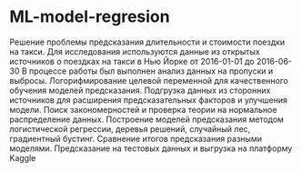 # ML-model-regresion
Решение проблемы предсказания длительности и стоимости поездки на такси.
Для исследования используются данные из открытых источников о поездках на такси в Нью Йорке от 2016-01-01 до 2016-06-30
В процессе работы был выполнен анализ данных на пропуски и выбросы. 
Логорифмирование целевой переменной для качественного обучения моделей предсказания.
Подгрузка данных из сторонних источников для расширения предсказательных факторов и улучшения модели.
Поиск закономерностей и проверка теории на нормальное распределение данных.
Построение моделей предсказания методом логистической регрессии, деревья решений, случайный лес, градиентный бустинг.
Сравнение итогов предсказания разными моделями.
Предсказание на тестовых данных и выгрузка на платформу Kaggle
